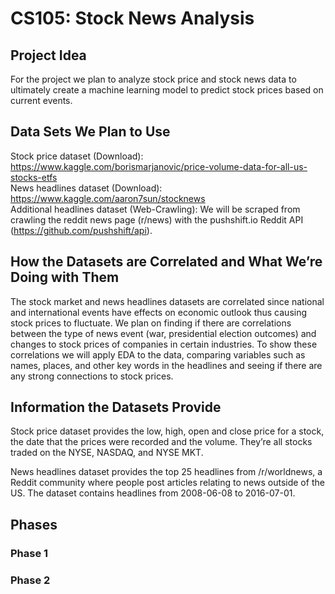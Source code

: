 # CS105: Stock News Analysis

## Project Idea

For the project we plan to analyze stock price and stock news data to ultimately create a machine learning model to predict stock prices based on current events. 

## Data Sets We Plan to Use

Stock price dataset (Download):
https://www.kaggle.com/borismarjanovic/price-volume-data-for-all-us-stocks-etfs \
News headlines dataset (Download):
https://www.kaggle.com/aaron7sun/stocknews \
Additional headlines dataset (Web-Crawling):
We will be scraped from crawling the reddit news page (r/news) with the pushshift.io Reddit API (https://github.com/pushshift/api).

## How the Datasets are Correlated and What We’re Doing with Them

The stock market and news headlines datasets are correlated since national and international events have effects on economic outlook thus causing stock prices to fluctuate. We plan on finding if there are correlations between the type of news event (war, presidential election outcomes) and changes to stock prices of companies in certain industries. To show these correlations we will apply EDA to the data, comparing variables such as names, places, and other key words in the headlines and seeing if there are any strong connections to stock prices.

## Information the Datasets Provide

Stock price dataset provides the low, high, open and close price for a stock, the date that the prices were recorded and the volume. They’re all stocks traded on the NYSE, NASDAQ, and NYSE MKT.

News headlines dataset provides the top 25 headlines from /r/worldnews, a Reddit community where people post articles relating to news outside of the US. The dataset contains headlines from 2008-06-08 to 2016-07-01.

## Phases

### Phase 1

### Phase 2
